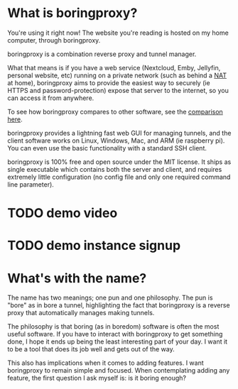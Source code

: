 # What is boringproxy?

You're using it right now! The website you're reading is hosted on my home
computer, through boringproxy.

boringproxy is a combination reverse proxy and tunnel manager.

What that means is if you have a web service (Nextcloud, Emby, Jellyfin,
personal website, etc) running on a private network (such as behind a [NAT] at
home), boringproxy aims to provide the easiest way to securely (ie HTTPS and
password-protection) expose that server to the internet, so you can access it
from anywhere.

To see how boringproxy compares to other software, see the
[comparison here](/tunneling-comparison/).

boringproxy provides a lightning fast web GUI for managing tunnels, and the
client software works on Linux, Windows, Mac, and ARM (ie raspberry pi). You
can even use the basic functionality with a standard SSH client.

boringproxy is 100% free and open source under the MIT license. It ships as
single executable which contains both the server and client, and requires
extremely little configuration (no config file and only one required command
line parameter).

# TODO demo video

# TODO demo instance signup

# What's with the name?

The name has two meanings; one pun and one philosophy. The pun is "bore" as in
bore a tunnel, highlighting the fact that boringproxy is a reverse proxy that
automatically manages making tunnels.

The philosophy is that boring (as in boredom) software is often the most useful
software.  If you have to interact with boringproxy to get something done, I
hope it ends up being the least interesting part of your day. I want it to be a
tool that does its job well and gets out of the way.

This also has implications when it comes to adding features. I want boringproxy
to remain simple and focused. When contemplating adding any feature, the first
question I ask myself is: is it boring enough?


[NAT]: https://en.wikipedia.org/wiki/Network_address_translation

[CDN]: https://en.wikipedia.org/wiki/Content_delivery_network

[VPN]: https://en.wikipedia.org/wiki/Virtual_private_network
